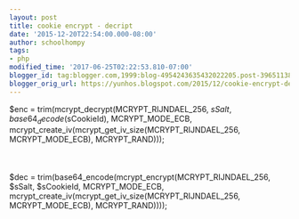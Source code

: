 ```yaml
---
layout: post
title: cookie encrypt - decript
date: '2015-12-20T22:54:00.000-08:00'
author: schoolhompy
tags:
- php
modified_time: '2017-06-25T02:22:53.810-07:00'
blogger_id: tag:blogger.com,1999:blog-4954243635432022205.post-3965113818461243191
blogger_orig_url: https://yunhos.blogspot.com/2015/12/cookie-encrypt-decript.html
---
```


$enc = trim(mcrypt_decrypt(MCRYPT_RIJNDAEL_256, $sSalt, base64_decode($sCookieId), MCRYPT_MODE_ECB, mcrypt_create_iv(mcrypt_get_iv_size(MCRYPT_RIJNDAEL_256, MCRYPT_MODE_ECB), MCRYPT_RAND)));<br/><br/>&nbsp;<br/><br/>$dec = trim(base64_encode(mcrypt_encrypt(MCRYPT_RIJNDAEL_256, $sSalt, $sCookieId, MCRYPT_MODE_ECB, mcrypt_create_iv(mcrypt_get_iv_size(MCRYPT_RIJNDAEL_256, MCRYPT_MODE_ECB), MCRYPT_RAND))));